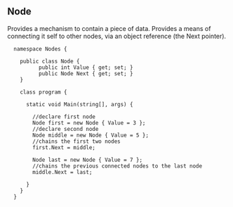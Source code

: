 <h2>Node</h2> 
Provides a mechanism to contain a piece of data. Provides a means of connecting it self to other nodes, via an object reference (the Next pointer).

      namespace Nodes {
      
        public class Node {
              public int Value { get; set; }
              public Node Next { get; set; }
        }
        
        class program {
          
          static void Main(string[], args) {
          
            //declare first node
            Node first = new Node { Value = 3 };
            //declare second node
            Node middle = new Node { Value = 5 };
            //chains the first two nodes
            first.Next = middle;
            
            Node last = new Node { Value = 7 };
            //chains the previous connected nodes to the last node
            middle.Next = last;
            
          }
        }
      }
